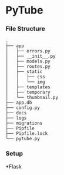 # PyTube

### File Structure
```
.
├── app
│   ├── errors.py
│   ├── __init__.py
│   ├── models.py
│   ├── routes.py
│   ├── static
│   │   ├── css
│   │   └── img
│   ├── templates
│   ├── temporary
│   └── thumbnail.py
├── app.db
├── config.py
├── docs
├── logs
├── migrations
├── Pipfile
├── Pipfile.lock
└── pytube.py
```
### Setup
*Flask

